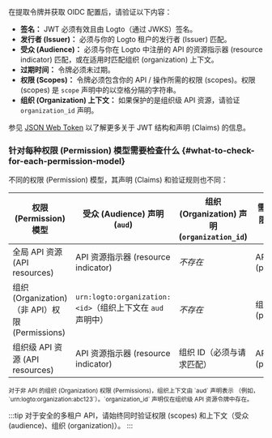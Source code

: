 在提取令牌并获取 OIDC 配置后，请验证以下内容：

- **签名：** JWT 必须有效且由 Logto（通过 JWKS）签名。
- **发行者 (Issuer)：** 必须与你的 Logto 租户的发行者 (Issuer) 匹配。
- **受众 (Audience)：** 必须与你在 Logto 中注册的 API 的资源指示器 (resource indicator) 匹配，或在适用时匹配组织 (organization) 上下文。
- **过期时间：** 令牌必须未过期。
- **权限 (Scopes)：** 令牌必须包含你的 API / 操作所需的权限 (scopes)。权限 (scopes) 是 `scope` 声明中的以空格分隔的字符串。
- **组织 (Organization) 上下文：** 如果保护的是组织级 API 资源，请验证 `organization_id` 声明。

参见 [JSON Web Token](https://auth.wiki/jwt) 以了解更多关于 JWT 结构和声明 (Claims) 的信息。

### 针对每种权限 (Permission) 模型需要检查什么 \{#what-to-check-for-each-permission-model}

不同的权限 (Permission) 模型，其声明 (Claims) 和验证规则也不同：

| 权限 (Permission) 模型                          | 受众 (Audience) 声明 (`aud`)                               | 组织 (Organization) 声明 (`organization_id`) | 需要检查的权限 (Scopes) (`scope`) |
| ----------------------------------------------- | ---------------------------------------------------------- | -------------------------------------------- | --------------------------------- |
| 全局 API 资源 (API resources)                   | API 资源指示器 (resource indicator)                        | _不存在_                                     | API 资源权限 (permissions)        |
| 组织 (Organization)（非 API）权限 (Permissions) | `urn:logto:organization:<id>`（组织上下文在 `aud` 声明中） | _不存在_                                     | 组织权限 (permissions)            |
| 组织级 API 资源 (API resources)                 | API 资源指示器 (resource indicator)                        | 组织 ID（必须与请求匹配）                    | API 资源权限 (permissions)        |

<small>
  对于非 API 的组织 (Organization) 权限 (Permissions)，组织上下文由 `aud` 声明表示
  （例如，`urn:logto:organization:abc123`）。`organization_id` 声明仅在组织级 API 资源令牌中存在。
</small>

:::tip
对于安全的多租户 API，请始终同时验证权限 (scopes) 和上下文（受众 (audience)、组织 (organization)）。
:::
